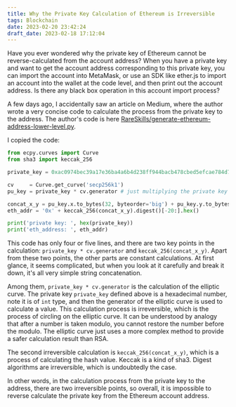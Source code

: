 ```yaml
---
title: Why the Private Key Calculation of Ethereum is Irreversible
tags: Blockchain
date: 2023-02-20 23:42:24
draft_date: 2023-02-18 17:12:04
---
```


Have you ever wondered why the private key of Ethereum cannot be reverse-calculated from the account address? When you have a private key and want to get the account address corresponding to this private key, you can import the account into MetaMask, or use an SDK like ether.js to import an account into the wallet at the code level, and then print out the account address. Is there any black box operation in this account import process?

A few days ago, I accidentally saw an article on Medium, where the author wrote a very concise code to calculate the process from the private key to the address. The author's code is here [RareSkills/generate-ethereum-address-lower-level.py](https://gist.github.com/RareSkills/eb51623908f348663cd6a241d9dbf115).

I copied the code:

``` python
from ecpy.curves import Curve
from sha3 import keccak_256

private_key = 0xac0974bec39a17e36ba4a6b4d238ff944bacb478cbed5efcae784d7bf4f2ff80

cv     = Curve.get_curve('secp256k1')
pu_key = private_key * cv.generator # just multiplying the private key by generator point (EC multiplication)

concat_x_y = pu_key.x.to_bytes(32, byteorder='big') + pu_key.y.to_bytes(32, byteorder='big')
eth_addr = '0x' + keccak_256(concat_x_y).digest()[-20:].hex()

print('private key: ', hex(private_key))
print('eth_address: ', eth_addr)
```

This code has only four or five lines, and there are two key points in the calculation: `private_key * cv.generator` and `keccak_256(concat_x_y)`. Apart from these two points, the other parts are constant calculations. At first glance, it seems complicated, but when you look at it carefully and break it down, it's all very simple string concatenation.

Among them, `private_key * cv.generator` is the calculation of the elliptic curve. The private key `private_key` defined above is a hexadecimal number, note it is of `int` type, and then the generator of the elliptic curve is used to calculate a value. This calculation process is irreversible, which is the process of circling on the elliptic curve. It can be understood by analogy that after a number is taken modulo, you cannot restore the number before the modulo. The elliptic curve just uses a more complex method to provide a safer calculation result than RSA.

The second irreversible calculation is `keccak_256(concat_x_y)`, which is a process of calculating the hash value. Keccak is a kind of sha3. Digest algorithms are irreversible, which is undoubtedly the case.

In other words, in the calculation process from the private key to the address, there are two irreversible points, so overall, it is impossible to reverse calculate the private key from the Ethereum account address.
